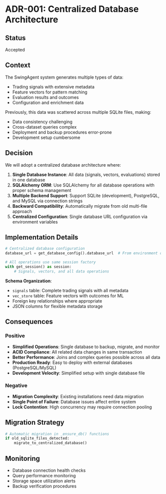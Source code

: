 # ADR-001: Centralized Database Architecture

## Status

Accepted

## Context

The SwingAgent system generates multiple types of data:
- Trading signals with extensive metadata 
- Feature vectors for pattern matching
- Evaluation results and outcomes
- Configuration and enrichment data

Previously, this data was scattered across multiple SQLite files, making:
- Data consistency challenging
- Cross-dataset queries complex
- Deployment and backup procedures error-prone
- Development setup cumbersome

## Decision

We will adopt a centralized database architecture where:

1. **Single Database Instance**: All data (signals, vectors, evaluations) stored in one database
2. **SQLAlchemy ORM**: Use SQLAlchemy for all database operations with proper schema management
3. **Multiple Backend Support**: Support SQLite (development), PostgreSQL, and MySQL via connection strings
4. **Backward Compatibility**: Automatically migrate from old multi-file approach
5. **Centralized Configuration**: Single database URL configuration via environment variables

## Implementation Details

```python
# Centralized database configuration
database_url = get_database_config().database_url  # From environment or default

# All operations use same session factory
with get_session() as session:
    # Signals, vectors, and all data operations
```

**Schema Organization**:
- `signals` table: Complete trading signals with all metadata
- `vec_store` table: Feature vectors with outcomes for ML
- Foreign key relationships where appropriate
- JSON columns for flexible metadata storage

## Consequences

### Positive

- **Simplified Operations**: Single database to backup, migrate, and monitor
- **ACID Compliance**: All related data changes in same transaction
- **Better Performance**: Joins and complex queries possible across all data
- **Production Ready**: Easy to deploy with external databases (PostgreSQL/MySQL)
- **Development Velocity**: Simplified setup with single database file

### Negative

- **Migration Complexity**: Existing installations need data migration
- **Single Point of Failure**: Database issues affect entire system
- **Lock Contention**: High concurrency may require connection pooling

## Migration Strategy

```python
# Automatic migration in _ensure_db() functions
if old_sqlite_files_detected:
    migrate_to_centralized_database()
```

## Monitoring

- Database connection health checks
- Query performance monitoring  
- Storage space utilization alerts
- Backup verification procedures